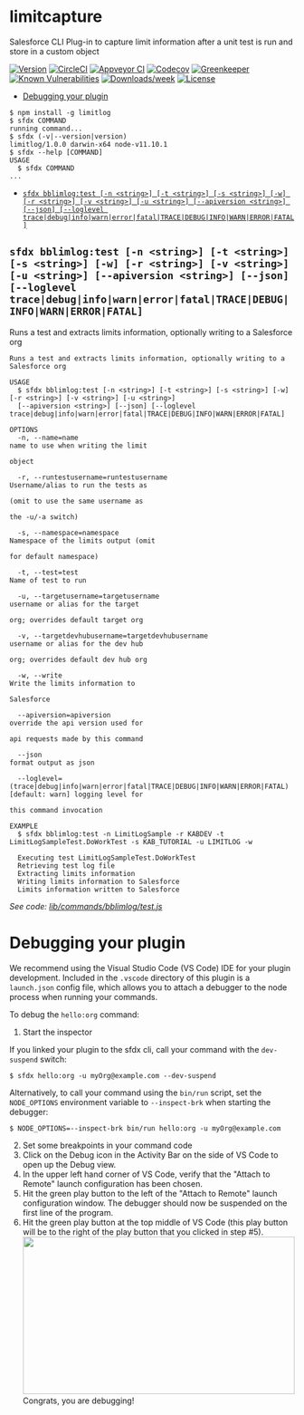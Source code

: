 limitcapture
============

Salesforce CLI Plug-in to capture limit information after a unit test is run and store in a custom object

[![Version](https://img.shields.io/npm/v/limitcapture.svg)](https://npmjs.org/package/limitcapture)
[![CircleCI](https://circleci.com/gh/keirbowden/limitcapture/tree/master.svg?style=shield)](https://circleci.com/gh/keirbowden/limitcapture/tree/master)
[![Appveyor CI](https://ci.appveyor.com/api/projects/status/github/keirbowden/limitcapture?branch=master&svg=true)](https://ci.appveyor.com/project/heroku/limitcapture/branch/master)
[![Codecov](https://codecov.io/gh/keirbowden/limitcapture/branch/master/graph/badge.svg)](https://codecov.io/gh/keirbowden/limitcapture)
[![Greenkeeper](https://badges.greenkeeper.io/keirbowden/limitcapture.svg)](https://greenkeeper.io/)
[![Known Vulnerabilities](https://snyk.io/test/github/keirbowden/limitcapture/badge.svg)](https://snyk.io/test/github/keirbowden/limitcapture)
[![Downloads/week](https://img.shields.io/npm/dw/limitcapture.svg)](https://npmjs.org/package/limitcapture)
[![License](https://img.shields.io/npm/l/limitcapture.svg)](https://github.com/keirbowden/limitcapture/blob/master/package.json)

<!-- toc -->
* [Debugging your plugin](#debugging-your-plugin)
<!-- tocstop -->
<!-- install -->
<!-- usage -->
```sh-session
$ npm install -g limitlog
$ sfdx COMMAND
running command...
$ sfdx (-v|--version|version)
limitlog/1.0.0 darwin-x64 node-v11.10.1
$ sfdx --help [COMMAND]
USAGE
  $ sfdx COMMAND
...
```
<!-- usagestop -->
<!-- commands -->
* [`sfdx bblimlog:test [-n <string>] [-t <string>] [-s <string>] [-w] [-r <string>] [-v <string>] [-u <string>] [--apiversion <string>] [--json] [--loglevel trace|debug|info|warn|error|fatal|TRACE|DEBUG|INFO|WARN|ERROR|FATAL]`](#sfdx-bblimlogtest--n-string--t-string--s-string--w--r-string--v-string--u-string---apiversion-string---json---loglevel-tracedebuginfowarnerrorfataltracedebuginfowarnerrorfatal)

## `sfdx bblimlog:test [-n <string>] [-t <string>] [-s <string>] [-w] [-r <string>] [-v <string>] [-u <string>] [--apiversion <string>] [--json] [--loglevel trace|debug|info|warn|error|fatal|TRACE|DEBUG|INFO|WARN|ERROR|FATAL]`

Runs a test and extracts limits information, optionally writing to a Salesforce org

```
Runs a test and extracts limits information, optionally writing to a Salesforce org

USAGE
  $ sfdx bblimlog:test [-n <string>] [-t <string>] [-s <string>] [-w] [-r <string>] [-v <string>] [-u <string>] 
  [--apiversion <string>] [--json] [--loglevel trace|debug|info|warn|error|fatal|TRACE|DEBUG|INFO|WARN|ERROR|FATAL]

OPTIONS
  -n, --name=name                                                                   name to use when writing the limit
                                                                                    object

  -r, --runtestusername=runtestusername                                             Username/alias to run the tests as
                                                                                    (omit to use the same username as
                                                                                    the -u/-a switch)

  -s, --namespace=namespace                                                         Namespace of the limits output (omit
                                                                                    for default namespace)

  -t, --test=test                                                                   Name of test to run

  -u, --targetusername=targetusername                                               username or alias for the target
                                                                                    org; overrides default target org

  -v, --targetdevhubusername=targetdevhubusername                                   username or alias for the dev hub
                                                                                    org; overrides default dev hub org

  -w, --write                                                                       Write the limits information to
                                                                                    Salesforce

  --apiversion=apiversion                                                           override the api version used for
                                                                                    api requests made by this command

  --json                                                                            format output as json

  --loglevel=(trace|debug|info|warn|error|fatal|TRACE|DEBUG|INFO|WARN|ERROR|FATAL)  [default: warn] logging level for
                                                                                    this command invocation

EXAMPLE
  $ sfdx bblimlog:test -n LimitLogSample -r KABDEV -t LimitLogSampleTest.DoWorkTest -s KAB_TUTORIAL -u LIMITLOG -w
  
  Executing test LimitLogSampleTest.DoWorkTest
  Retrieving test log file
  Extracting limits information
  Writing limits information to Salesforce
  Limits information written to Salesforce
```

_See code: [lib/commands/bblimlog/test.js](https://github.com/keirbowden/limitlog/blob/v1.0.0/lib/commands/bblimlog/test.js)_
<!-- commandsstop -->
<!-- debugging-your-plugin -->
# Debugging your plugin
We recommend using the Visual Studio Code (VS Code) IDE for your plugin development. Included in the `.vscode` directory of this plugin is a `launch.json` config file, which allows you to attach a debugger to the node process when running your commands.

To debug the `hello:org` command: 
1. Start the inspector
  
If you linked your plugin to the sfdx cli, call your command with the `dev-suspend` switch: 
```sh-session
$ sfdx hello:org -u myOrg@example.com --dev-suspend
```
  
Alternatively, to call your command using the `bin/run` script, set the `NODE_OPTIONS` environment variable to `--inspect-brk` when starting the debugger:
```sh-session
$ NODE_OPTIONS=--inspect-brk bin/run hello:org -u myOrg@example.com
```

2. Set some breakpoints in your command code
3. Click on the Debug icon in the Activity Bar on the side of VS Code to open up the Debug view.
4. In the upper left hand corner of VS Code, verify that the "Attach to Remote" launch configuration has been chosen.
5. Hit the green play button to the left of the "Attach to Remote" launch configuration window. The debugger should now be suspended on the first line of the program. 
6. Hit the green play button at the top middle of VS Code (this play button will be to the right of the play button that you clicked in step #5).
<br><img src=".images/vscodeScreenshot.png" width="480" height="278"><br>
Congrats, you are debugging!
